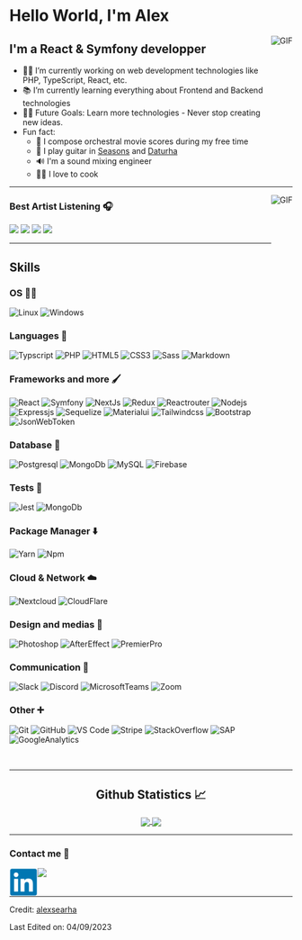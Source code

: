 # Hello World, I'm Alex

<img align="right" alt="GIF" height="160px" src="https://media.giphy.com/media/du3J3cXyzhj75IOgvA/giphy.gif" />

## I'm a React & Symfony developper 

- 👨‍💻 I’m currently working on web development technologies like PHP, TypeScript, React, etc.
- 📚 I’m currently learning everything about Frontend and Backend technologies
- 💪🏼 Future Goals: Learn more technologies - Never stop creating new ideas.
- Fun fact: 
     - 🎺 I compose orchestral movie scores during my free time
     - 🎸 I play guitar in <a href='https://www.seasonsnovel.com' target='_blank'>Seasons</a> and <a href='https://daturha.bandcamp.com/album/variances-part-i' target='_blank'>Daturha</a>
     - 🔊 I'm a sound mixing engineer 
     - 👨‍🍳 I love to cook

---
<img align="right" alt="GIF" height="170px" src="https://media.giphy.com/media/J5B1Y8QZnzXXbLQIBu/giphy.gif" />


### Best Artist Listening 🎧
<span><img height='120' src='https://static.lpnt.fr/images/2016/06/13/4260486lpw-4263547-article-jpg_3603761_1250x625.jpg'></span>
<span><img height='120' src='https://www.metalzone.fr/wp-content/uploads/2020/05/Van-Halen-e1588493384583-1200x900.jpg'></span>
<span><img height='120' src='https://cdns-images.dzcdn.net/images/artist/8056a1098ec29b168fcd731ec4629e7a/500x500.jpg'></span>
<span><img height='120' src='https://www.albumrock.net/dyn_img/actualites/4775.jpg'></span>


---
## Skills

### OS 👨‍💻

![Linux](https://img.shields.io/badge/Linux-FCC624?style=flat-square&logo=linux&logoColor=black)
![Windows](https://img.shields.io/badge/Windows-0078D6?style=flat-square&logo=windows&logoColor=white)


### Languages 💬

![Typscript](https://shields.io/badge/TypeScript-3178C6?logo=TypeScript&logoColor=FFF&style=flat-square)
![PHP](https://shields.io/badge/PHP-6181b6?logo=Php&logoColor=FFF&style=flat-square)
![HTML5](https://img.shields.io/badge/-HTML5-%23E44D27?style=flat-square&logo=html5&logoColor=ffffff)
![CSS3](https://img.shields.io/badge/-CSS3-%231572B6?style=flat-square&logo=css3)
![Sass](https://img.shields.io/badge/-Sass-%23CC6699?style=flat-square&logo=sass&logoColor=ffffff)
![Markdown](https://img.shields.io/badge/-Markdown-000000?style=flat-square&logo=markdown)


### Frameworks and more 🖌️

![React](https://img.shields.io/badge/-React-61DAFB?style=flat-square&logo=react&logoColor=ffffff)
![Symfony](https://img.shields.io/badge/Symfony-000000?style=flat-square&logo=Symfony&logoColor=white)
![NextJs](https://img.shields.io/badge/next.js-000000?style=flat-square&logo=nextdotjs&logoColor=white)
![Redux](https://img.shields.io/badge/Redux-593D88?style=flat-square&logo=redux&logoColor=white)
![Reactrouter](https://img.shields.io/badge/React_Router-CA4245?style=flat-square&logo=react-router&logoColor=white)
![Nodejs](https://img.shields.io/badge/-Nodejs-339933?style=flat-square&logo=Node.js&logoColor=ffffff)
![Expressjs](https://img.shields.io/badge/Express.js-404D59?style=flat-square)
![Sequelize](https://img.shields.io/badge/sequelize-323330?style=flat-square&logo=sequelize&logoColor=blue)
![Materialui](https://img.shields.io/badge/Material--UI-0081CB?style=flat-square&logo=material-ui&logoColor=white)
![Tailwindcss](https://img.shields.io/badge/Tailwind_CSS-38B2AC?style=flate-square&logo=tailwind-css&logoColor=white)
![Bootstrap](https://img.shields.io/badge/-Bootstrap-563D7C?style=flat-square&logo=Bootstrap)
![JsonWebToken](https://img.shields.io/badge/json%20web%20tokens-323330?style=flat-square&logo=json-web-tokens&logoColor=pink)

### Database 📂

![Postgresql](https://img.shields.io/badge/PostgreSQL-316192?style=flat-square&logo=postgresql&logoColor=white)
![MongoDb](https://img.shields.io/badge/MongoDB-4EA94B?style=flate-square&logo=mongodb&logoColor=white)
![MySQL](https://img.shields.io/badge/MySQL-005C84?&logo=mysql&logoColor=white)
![Firebase](https://img.shields.io/badge/-Firebase-FFCA28?style=flat-square&logo=firebase&logoColor=ffffff)

### Tests 🧪

![Jest](https://img.shields.io/badge/Jest-323330?style=&logo=Jest&logoColor=white)
![MongoDb](https://img.shields.io/badge/mocha.js-323330?style=&logo=mocha&logoColor=Brown)

### Package Manager ⬇️

![Yarn](https://img.shields.io/badge/yarn-%232C8EBB.svg?style=flat-square&logo=yarn&logoColor=white)
![Npm](https://img.shields.io/badge/-npm-CB3837?style=flat-square&logo=npm)

### Cloud & Network ☁️

![Nextcloud](https://img.shields.io/badge/Nextcloud-0082C9?style=flat-square&logo=Nextcloud&logoColor=white)
![CloudFlare](https://img.shields.io/badge/Cloudflare-F38020?style=flate-square&logo=Cloudflare&logoColor=white)

### Design and medias 🎨

![Photoshop](https://aleen42.github.io/badges/src/photoshop.svg)
![AfterEffect](https://aleen42.github.io/badges/src/after_effects.svg)
![PremierPro](https://aleen42.github.io/badges/src/premiere.svg)

### Communication 🔗

![Slack]( 	https://img.shields.io/badge/Slack-4A154B?style=flate-square&logo=slack&logoColor=white)
![Discord](https://img.shields.io/badge/Discord-7289DA?style=flate-square&logo=discord&logoColor=white)
![MicrosoftTeams](https://img.shields.io/badge/Microsoft_Teams-6264A7?&logo=microsoft-teams&logoColor=white)
![Zoom](https://img.shields.io/badge/Zoom-2D8CFF?&logo=zoom&logoColor=white)



### Other ➕

![Git](https://img.shields.io/badge/-Git-%23F05032?style=flat-square&logo=git&logoColor=%23ffffff)
![GitHub](https://img.shields.io/badge/-GitHub-181717?style=flat-square&logo=github)
![VS Code](http://img.shields.io/badge/-VS%20Code-007ACC?style=flat-square&logo=visual-studio-code&logoColor=ffffff)
![Stripe](https://img.shields.io/badge/Stripe-626CD9?style=flat-square&logo=Stripe&logoColor=white)
![StackOverflow](https://aleen42.github.io/badges/src/stackoverflow.svg)
![SAP](https://img.shields.io/badge/SAP-0FAAFF?&logo=sap&logoColor=white)
![GoogleAnalytics](https://img.shields.io/badge/Google%20Analytics-E37400?&logo=google%20analytics&logoColor=white)



<br/>

---


  <h2 align="center"> Github Statistics 📈 </h2>
  
  <div align="center"> 
     <a href="">
      <img align="center" src="https://github-readme-streak-stats.herokuapp.com/?user=alexsearha&theme=dark&background=000000)" />
    </a>
    <a href="">
      <img align="center" src="https://github-readme-stats.vercel.app/api/top-langs/?username=alexsearha&layout=compact&theme=dark&background=000000"/>
    </a>
</div

<br/>

---

### Contact me 📝
<a href="https://fr.linkedin.com/in/alexis-marouf-75392157">
<img align="left" alt="alexsearha.linkedin" height="50px" src="https://raw.githubusercontent.com/devicons/devicon/55609aa5bd817ff167afce0d965585c92040787a/icons/linkedin/linkedin-original.svg" />
</a>
<a href="mailto:alexis.marouf@hotmail.fr">
<img src='https://img.shields.io/badge/Microsoft_Outlook-0078D4?&logo=microsoft-outlook&logoColor=white'>
</a>



<br />
<br />



---

[linkedin]: https://fr.linkedin.com/in/alexis-marouf-75392157
[Band]: https://www.seasonsnovel.com/



Credit: [alexsearha](https://github.com/AlexSearha)

Last Edited on: 04/09/2023
